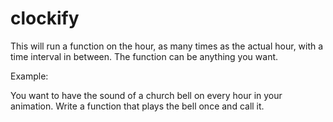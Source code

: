 clockify
========

This will run a function on the hour, as many times as the actual hour, with a time interval in between. The function can be anything you want.

Example:

You want to have the sound of a church bell on every hour in your animation. Write a function that plays the bell once and call it.